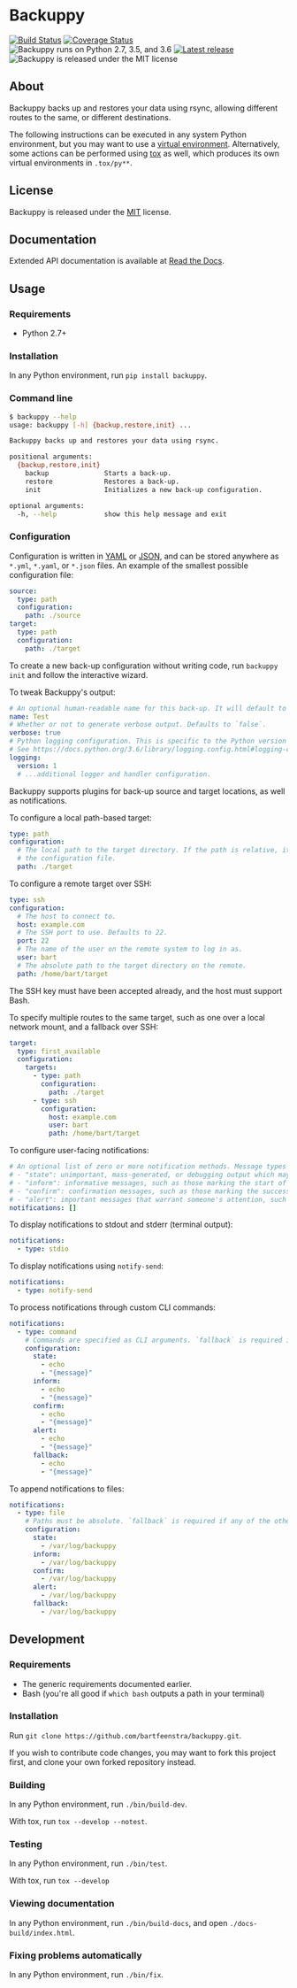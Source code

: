 # Backuppy

[![Build Status](https://travis-ci.org/bartfeenstra/backuppy.svg?branch=master)](https://travis-ci.org/bartfeenstra/backuppy) [![Coverage Status](https://coveralls.io/repos/github/bartfeenstra/backuppy/badge.svg?branch=master)](https://coveralls.io/github/bartfeenstra/backuppy?branch=master) ![Backuppy runs on Python 2.7, 3.5, and 3.6](https://img.shields.io/badge/Python-2.7%2C%203.5%2C%203.6-blue.svg) [![Latest release](https://img.shields.io/pypi/v/backuppy.svg)](https://pypi.python.org/pypi/backuppy) ![Backuppy is released under the MIT license](https://img.shields.io/github/license/bartfeenstra/backuppy.svg)

## About
Backuppy backs up and restores your data using rsync, allowing different routes to the same, or different destinations.

The following instructions can be executed in any system Python environment, but you may want to use a
[virtual environment](https://docs.python.org/3/library/venv.html). Alternatively, some actions can be performed using
[tox](https://tox.readthedocs.io/) as well, which produces its own virtual environments in `.tox/py**`.

## License
Backuppy is released under the [MIT](./LICENSE) license.

## Documentation
Extended API documentation is available at [Read the Docs](https://backuppy.readthedocs.io/en/latest/).

## Usage

### Requirements
- Python 2.7+

### Installation
In any Python environment, run `pip install backuppy`.

### Command line
```bash
$ backuppy --help
usage: backuppy [-h] {backup,restore,init} ...

Backuppy backs up and restores your data using rsync.

positional arguments:
  {backup,restore,init}
    backup              Starts a back-up.
    restore             Restores a back-up.
    init                Initializes a new back-up configuration.

optional arguments:
  -h, --help            show this help message and exit
```

### Configuration
Configuration is written in [YAML](https://en.wikipedia.org/wiki/YAML) or [JSON](https://en.wikipedia.org/wiki/JSON),
and can be stored anywhere as `*.yml`, `*.yaml`, or `*.json` files. An example of the smallest possible configuration
file:
```yaml
source:
  type: path
  configuration:
    path: ./source
target:
  type: path
  configuration:
    path: ./target
```

To create a new back-up configuration without writing code, run `backuppy init` and follow the interactive wizard.

To tweak Backuppy's output:
```yaml
# An optional human-readable name for this back-up. It will default to the configuration file name.
name: Test
# Whether or not to generate verbose output. Defaults to `false`.
verbose: true
# Python logging configuration. This is specific to the Python version you are using. Defaults to `null` for no logging.
# See https://docs.python.org/3.6/library/logging.config.html#logging-config-dictschema.
logging:
  version: 1
  # ...additional logger and handler configuration.
```

Backuppy supports plugins for back-up source and target locations, as well as notifications.

To configure a local path-based target:
```yaml
type: path
configuration:
  # The local path to the target directory. If the path is relative, it will be resolved against the location of
  # the configuration file.
  path: ./target
```

To configure a remote target over SSH:
```yaml
type: ssh
configuration:
  # The host to connect to.
  host: example.com
  # The SSH port to use. Defaults to 22.
  port: 22
  # The name of the user on the remote system to log in as.
  user: bart
  # The absolute path to the target directory on the remote. 
  path: /home/bart/target
```
The SSH key must have been accepted already, and the host must support Bash.

To specify multiple routes to the same target, such as one over a local network mount, and a fallback over SSH:
```yaml
target:
  type: first_available
  configuration:
    targets:
      - type: path
        configuration:
          path: ./target
      - type: ssh
        configuration:
          host: example.com
          user: bart 
          path: /home/bart/target
```

To configure user-facing notifications:
```yaml
# An optional list of zero or more notification methods. Message types are:
# - "state": unimportant, mass-generated, or debugging output which may be ignored.
# - "inform": informative messages, such as those marking the start of an action.
# - "confirm": confirmation messages, such as those marking the successful completion of an action.
# - "alert": important messages that warrant someone's attention, such as in case of errors.
notifications: []
```

To display notifications to stdout and stderr (terminal output):
```yaml
notifications:
  - type: stdio
```

To display notifications using `notify-send`:
```yaml
notifications:
  - type: notify-send
```

To process notifications through custom CLI commands:
```yaml
notifications:
  - type: command
    # Commands are specified as CLI arguments. `fallback` is required if any of the others are missing.
    configuration:
      state:
        - echo
        - "{message}"
      inform:
        - echo
        - "{message}"
      confirm:
        - echo
        - "{message}"
      alert:
        - echo
        - "{message}"
      fallback:
        - echo
        - "{message}"
```

To append notifications to files:
```yaml
notifications:
  - type: file
    # Paths must be absolute. `fallback` is required if any of the others are missing.
    configuration:
      state:
        - /var/log/backuppy
      inform:
        - /var/log/backuppy
      confirm:
        - /var/log/backuppy
      alert:
        - /var/log/backuppy
      fallback:
        - /var/log/backuppy
```

## Development

### Requirements
- The generic requirements documented earlier.
- Bash (you're all good if `which bash` outputs a path in your terminal)

### Installation
Run `git clone https://github.com/bartfeenstra/backuppy.git`.

If you wish to contribute code changes, you may want to fork this project first, and clone your own forked repository
instead.

### Building
In any Python environment, run `./bin/build-dev`.

With tox, run `tox --develop --notest`.

### Testing
In any Python environment, run `./bin/test`.

With tox, run `tox --develop`

### Viewing documentation
In any Python environment, run `./bin/build-docs`, and open `./docs-build/index.html`.

### Fixing problems automatically
In any Python environment, run `./bin/fix`.
